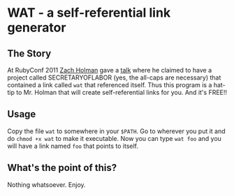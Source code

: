# WAT - a self-referential link generator

## The Story

At RubyConf 2011 [Zach Holman](http://zachholman.com) gave a
[talk](http://confreaks.net/videos/706-rubyconf2011-how-github-uses-github-to-build-github)
where he claimed to have a project called SECRETARYOFLABOR (yes, the all-caps
are necessary) that contained a link called `wat` that referenced itself. Thus
this program is a hat-tip to Mr. Holman that will create self-referential links
for you. And it's FREE!!

## Usage

Copy the file `wat` to somewhere in your `$PATH`. Go to wherever you put it and
do `chmod +x wat` to make it executable. Now you can type `wat foo` and you will
have a link named `foo` that points to itself.

## What's the point of this?

Nothing whatsoever. Enjoy.